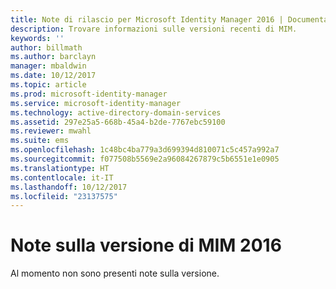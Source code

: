 ```yaml
---
title: Note di rilascio per Microsoft Identity Manager 2016 | Documentazione Microsoft
description: Trovare informazioni sulle versioni recenti di MIM.
keywords: ''
author: billmath
ms.author: barclayn
manager: mbaldwin
ms.date: 10/12/2017
ms.topic: article
ms.prod: microsoft-identity-manager
ms.service: microsoft-identity-manager
ms.technology: active-directory-domain-services
ms.assetid: 297e25a5-668b-45a4-b2de-7767ebc59100
ms.reviewer: mwahl
ms.suite: ems
ms.openlocfilehash: 1c48bc4ba779a3d699394d810071c5c457a992a7
ms.sourcegitcommit: f077508b5569e2a96084267879c5b6551e1e0905
ms.translationtype: HT
ms.contentlocale: it-IT
ms.lasthandoff: 10/12/2017
ms.locfileid: "23137575"
---
```

# <a name="release-notes-for-mim-2016"></a>Note sulla versione di MIM 2016
Al momento non sono presenti note sulla versione.
